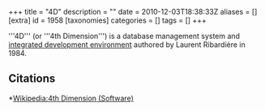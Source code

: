 +++
title = "4D"
description = ""
date = 2010-12-03T18:38:33Z
aliases = []
[extra]
id = 1958
[taxonomies]
categories = []
tags = []
+++

'''4D''' (or '''4th Dimension''') is a database management system and [integrated development environment](https://rosettacode.org/wiki/:Category:Integrated_Development_Environments) authored by Laurent Ribardière in 1984.
## Citations
*[Wikipedia:4th Dimension (Software)](https://en.wikipedia.org/wiki/4th_Dimension_%28Software%29)

